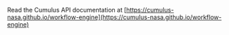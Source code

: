 Read the Cumulus API documentation at [https://cumulus-nasa.github.io/workflow-engine](https://cumulus-nasa.github.io/workflow-engine)
